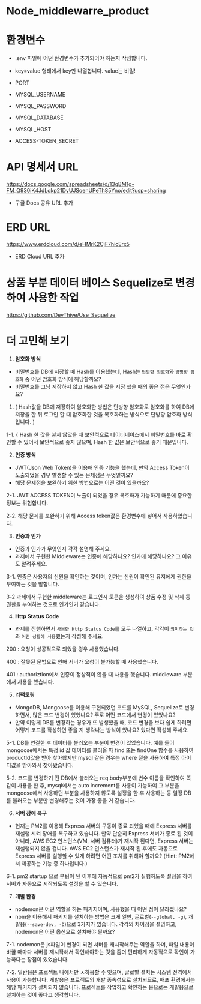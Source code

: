 # Node_middlewarre_product

# 환경변수
- .env 파일에 어떤 환경변수가 추가되어야 하는지 작성합니다.
- key=value 형태에서 key만 나열합니다. value는 비밀!

- PORT

- MYSQL_USERNAME
- MYSQL_PASSWORD
- MYSQL_DATABASE
- MYSQL_HOST

- ACCESS-TOKEN_SECRET

# API 명세서 URL
https://docs.google.com/spreadsheets/d/13qBM1g-FM_Q930iK4JdLqkp21DvUJSoenUPeTh85Yno/edit?usp=sharing
- 구글 Docs 공유 URL 추가

# ERD URL
https://www.erdcloud.com/d/eHMrK2CjF7hicErx5
- ERD Cloud URL 추가

# 상품 부분 데이터 베이스 Sequelize로 변경하여 사용한 작업
https://github.com/DevThive/Use_Sequelize

# 더 고민해 보기

1. **암호화 방식**
- 비밀번호를 DB에 저장할 때 Hash를 이용했는데, Hash는 `단방향 암호화`와 `양방향 암호화` 중 어떤 암호화 방식에 해당할까요?
- 비밀번호를 그냥 저장하지 않고 Hash 한 값을 저장 했을 때의 좋은 점은 무엇인가요?

1.  ( Hash값을 DB에 저장하여 암호화한 방법은 단방향 암호화로 암호화를 하여 DB에 저장을 한 뒤 로그인 할 때 암호화한 것을 복호화하는 방식으로 단방향 암호화 방식입니다. )

1-1. { Hash 한 값을 넣지 않았을 때 보안적으로 데이터베이스에서 비밀번호를 바로 확인할 수 있어서 보안적으로 좋지 않으며, Hash 한 값은 보안적으로 좋기 때문입니다. 

2. **인증 방식**
- JWT(Json Web Token)을 이용해 인증 기능을 했는데, 만약 Access Token이 노출되었을 경우 발생할 수 있는 문제점은 무엇일까요?
- 해당 문제점을 보완하기 위한 방법으로는 어떤 것이 있을까요?

2-1. JWT ACCESS TOKEN이 노출이 되었을 경우 복호화가 가능하기 때문에 중요한 정보는 위험합니다.

2-2. 해당 문제를 보완하기 위해 Access token값은 환경변수에 넣어서 사용하였습니다.

3. **인증과 인가**
- 인증과 인가가 무엇인지 각각 설명해 주세요.
- 과제에서 구현한 Middleware는 인증에 해당하나요? 인가에 해당하나요? 그 이유도 알려주세요.

3-1. 인증은 사용자의 신원을 확인하는 것이며, 인가는 신원이 확인된 유저에게 권한을 부여하는 것을 말합니다. 

3-2 과제에서 구현한 middleware는 로그인시 토큰을 생성하여 상품 수정 및 삭제 등 권한을 부여하는 것으로 인가인거 같습니다.

4. **Http Status Code**
- 과제를 진행하면서 `사용한 Http Status Code`를 모두 나열하고, 각각이 `의미하는 것`과 `어떤 상황에 사용`했는지 작성해 주세요.

200 : 요청이 성공적으로 되었을 경우 사용했습니다.

400 : 잘못된 문법으로 인해 서버가 요청이 불가능할 때 사용했습니다.

401 : authoriztion에서 인증이 정상적이 않을 때 사용을 했습니다. middleware 부분에서 사용을 했습니다. 


5. **리팩토링**
- MongoDB, Mongoose를 이용해 구현되었던 코드를 MySQL, Sequelize로 변경하면서, 많은 코드 변경이 있었나요? 주로 어떤 코드에서 변경이 있었나요?
- 만약 이렇게 DB를 변경하는 경우가 또 발생했을 때, 코드 변경을 보다 쉽게 하려면 어떻게 코드를 작성하면 좋을 지 생각나는 방식이 있나요? 있다면 작성해 주세요.

5-1. DB를 연결한 후 데이터를 불러오는 부분이 변경이 있었습니다. 예를 들어 mongoose에서는 특정 id 값 데이터를 불러올 때 find 또는 findOne 함수를 사용하여 productId값을 받아 찾아왔지만 mysql 같은 경우는 where 절을 사용하여 특정 아이디값을 받아와서 찾아왔습니다.

5-2. 코드를 변경하기 전 DB에서 불러오는 req.body부분에 변수 이름을 확인하여 똑같이 사용을 한 후, mysql에서는 auto increment를 사용이 가능하여 그 부분을 mongoose에서 사용하던 부분을 사용하지 않도록 설정을 한 후 사용하는 등 일정 DB를 불러오는 부분만 변경해주는 것이 가장 좋을 거 같습니다.

6. **서버 장애 복구**
- 현재는 PM2를 이용해 Express 서버의 구동이 종료 되었을 때에 Express 서버를 재실행 시켜 장애를 복구하고 있습니다. 만약 단순히 Express 서버가 종료 된 것이 아니라, AWS EC2 인스턴스(VM, 서버 컴퓨터)가 재시작 된다면, Express 서버는 재실행되지 않을 겁니다. AWS EC2 인스턴스가 재시작 된 후에도 자동으로 Express 서버를 실행할 수 있게 하려면 어떤 조치를 취해야 할까요?
(Hint: PM2에서 제공하는 기능 중 하나입니다.)

6-1. pm2 startup 으로 부팅이 된 이후에 자동적으로 pm2가 실행하도록 설정을 하여 서버가 자동으로 시작되도록 설정을 할 수 있습니다. 

7. **개발 환경**
- nodemon은 어떤 역할을 하는 패키지이며, 사용했을 때 어떤 점이 달라졌나요?
- npm을 이용해서 패키지를 설치하는 방법은 크게 일반, 글로벌(`--global, -g`), 개발용(`--save-dev, -D`)으로 3가지가 있습니다. 각각의 차이점을 설명하고, nodemon은 어떤 옵션으로 설치해야 될까요?

7-1. nodemon은 js파일이 변경이 되면 서버를 재시작해주는 역할을 하며, 파일 내용이 바꿀 때마다 서버를 재시작해서 확인해야하는 것을 좀더 편리하게 자동적으로 확인이 가능하다는 장점이 있었습니다. 

7-2. 일반용은 프로젝트 내에서만 ㅅ하용할 수 잇으며, 글로벌 설치는 시스템 전역에서 사용이 가능합니다. 개발용은 프로젝트의 개발 종속성으로 설치되므로, 배포 환경에서는 해당 패키지가 설치되지 않습니다. 
프로젝트를 작업하고 확인하는 용으로는 개발용으로 설치하는 것이 좋다고 생각합니다. 
